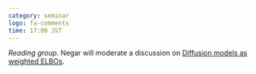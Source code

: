 ```yaml
---
category: seminar
logo: fa-comments
time: 17:00 JST
---
```


*Reading group.*  Negar will moderate a discussion on
[Diffusion models as weighted ELBOs](https://arxiv.org/abs/2303.00848).



